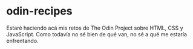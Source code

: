 # odin-recipes

<p>Estaré haciendo acá mis retos de The Odin Project sobre HTML, CSS y JavaScript. Como todavía no sé bien de qué van, no sé a qué me estaría enfrentando.</p>